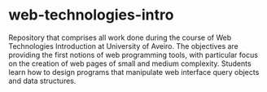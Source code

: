 # web-technologies-intro
 Repository that comprises all work done during the course of Web Technologies Introduction at University of Aveiro. The objectives are providing the first notions of web programming tools, with particular focus on the creation of web pages of small and medium complexity. Students learn how to design programs that manipulate web interface query objects and data structures.
